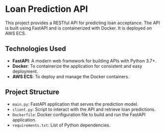 # Loan Prediction API

This project provides a RESTful API for predicting loan acceptance. The API is built using FastAPI and is containerized with Docker. It is deployed on AWS ECS.

## Technologies Used

- **FastAPI**: A modern web framework for building APIs with Python 3.7+.
- **Docker**: To containerize the application for consistent and easy deployment.
- **AWS ECS**: To deploy and manage the Docker containers.

## Project Structure

- `main.py`: FastAPI application that serves the prediction model.
- `client.py`: Script to interact with the API and retrieve loan predictions.
- `Dockerfile`: Docker configuration file to build and run the FastAPI application.
- `requirements.txt`: List of Python dependencies.